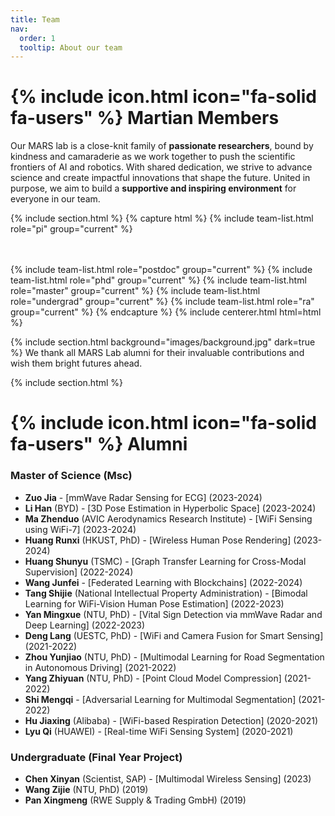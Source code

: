 ```yaml
---
title: Team
nav:
  order: 1
  tooltip: About our team
---
```


# {% include icon.html icon="fa-solid fa-users" %} Martian Members

Our MARS lab is a close-knit family of **passionate researchers**, bound by kindness and camaraderie as we work together to push the scientific frontiers of AI and robotics. 
With shared dedication, we strive to advance science and create impactful innovations that shape the future. United in purpose, we aim to build a **supportive and inspiring environment** for everyone in our team.

{% include section.html %}
{% capture html %}
{% include team-list.html role="pi" group="current" %}

<br><br>
{% include team-list.html role="postdoc" group="current" %}
{% include team-list.html role="phd" group="current" %}
{% include team-list.html role="master" group="current" %}
{% include team-list.html role="undergrad" group="current" %}
{% include team-list.html role="ra" group="current" %}
{% endcapture %}
{% include centerer.html html=html %}

{% include section.html background="images/background.jpg" dark=true %}
We thank all MARS Lab alumni for their invaluable contributions and wish them bright futures ahead.

{% include section.html %}
# {% include icon.html icon="fa-solid fa-users" %} Alumni

### Master of Science (Msc)
<ul>
  <li><strong>Zuo Jia</strong> - [mmWave Radar Sensing for ECG] (2023-2024)</li>
  <li><strong>Li Han</strong> (BYD) - [3D Pose Estimation in Hyperbolic Space] (2023-2024)</li>
  <li><strong>Ma Zhenduo</strong> (AVIC Aerodynamics Research Institute) - [WiFi Sensing using WiFi-7] (2023-2024)</li>
  <li><strong>Huang Runxi</strong> (HKUST, PhD) - [Wireless Human Pose Rendering] (2023-2024)</li>
  <li><strong>Huang Shunyu</strong> (TSMC) - [Graph Transfer Learning for Cross-Modal Supervision] (2022-2024)</li>
  <li><strong>Wang Junfei</strong> - [Federated Learning with Blockchains] (2022-2024)</li>
  <li><strong>Tang Shijie</strong> (National Intellectual Property Administration) - [Bimodal Learning for WiFi-Vision Human Pose Estimation] (2022-2023)</li>
  <li><strong>Yan Mingxue</strong> (NTU, PhD) - [Vital Sign Detection via mmWave Radar and Deep Learning] (2022-2023)</li>
  <li><strong>Deng Lang</strong> (UESTC, PhD) - [WiFi and Camera Fusion for Smart Sensing] (2021-2022)</li>
  <li><strong>Zhou Yunjiao</strong> (NTU, PhD) - [Multimodal Learning for Road Segmentation in Autonomous Driving] (2021-2022)</li>
  <li><strong>Yang Zhiyuan</strong> (NTU, PhD) - [Point Cloud Model Compression] (2021-2022)</li>
  <li><strong>Shi Mengqi</strong> - [Adversarial Learning for Multimodal Segmentation] (2021-2022)</li>
  <li><strong>Hu Jiaxing</strong> (Alibaba) - [WiFi-based Respiration Detection] (2020-2021)</li>
  <li><strong>Lyu Qi</strong> (HUAWEI) - [Real-time WiFi Sensing System] (2020-2021)</li>
</ul>

### Undergraduate (Final Year Project)
<ul>
  <li><strong>Chen Xinyan</strong> (Scientist, SAP) - [Multimodal Wireless Sensing] (2023)</li>
  <li><strong>Wang Zijie</strong> (NTU, PhD) (2019)</li>
  <li><strong>Pan Xingmeng</strong> (RWE Supply &amp; Trading GmbH) (2019)</li>
</ul>
